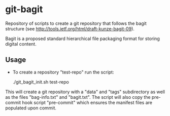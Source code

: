 git-bagit
=========

Repository of scripts to create a git repository that follows the bagit 
structure (see http://tools.ietf.org/html/draft-kunze-bagit-09). 

Bagit is a proposed standard hierarchical file packaging format for storing 
digital content.

Usage
-----
* To create a repository "test-repo" run the script:

    ./git_bagit_init.sh test-repo

This will create a git repository with a "data" and "tags" subdirectory as well as the files "bag-info.txt" and "bagit.txt". The script will also copy the pre-commit hook script "pre-commit" which ensures the manifest files are populated upon commit.

